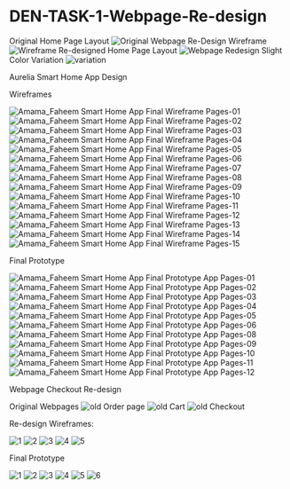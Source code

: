 # DEN-TASK-1-Webpage-Re-design
Original Home Page Layout
![Original Webpage](https://github.com/user-attachments/assets/bfb7c81e-8596-4a95-8207-eb11caaf3b05)
Re-Design Wireframe
![Wireframe](https://github.com/user-attachments/assets/98c448a3-5448-4ba0-a692-33c012789ed6)
Re-designed Home Page Layout
![Webpage Redesign](https://github.com/user-attachments/assets/f7d64369-9256-405f-85fb-c650b96f2400)
Slight Color Variation
![variation](https://github.com/user-attachments/assets/626e511c-a8b7-4f7c-a06f-1da8128860e0)




Aurelia Smart Home App Design



Wireframes


![Amama_Faheem Smart Home App Final Wireframe Pages-01](https://github.com/user-attachments/assets/473f7e36-83a9-4134-bce1-a5ab8e9579d8)
![Amama_Faheem Smart Home App Final Wireframe Pages-02](https://github.com/user-attachments/assets/a49fad5b-0bd7-4c5e-924a-2d8c968de2e9)
![Amama_Faheem Smart Home App Final Wireframe Pages-03](https://github.com/user-attachments/assets/a5074ca5-1ab6-401e-9bad-f2b625155ff3)
![Amama_Faheem Smart Home App Final Wireframe Pages-04](https://github.com/user-attachments/assets/e9b3ba28-e405-477d-9fa7-7333407a50ef)
![Amama_Faheem Smart Home App Final Wireframe Pages-05](https://github.com/user-attachments/assets/c34ea442-e873-43ae-a42e-3afe86dc0a87)
![Amama_Faheem Smart Home App Final Wireframe Pages-06](https://github.com/user-attachments/assets/947debc5-dddc-473f-baff-bb5ca2cd7bec)
![Amama_Faheem Smart Home App Final Wireframe Pages-07](https://github.com/user-attachments/assets/bd65b154-d842-420a-a337-21239199b35f)
![Amama_Faheem Smart Home App Final Wireframe Pages-08](https://github.com/user-attachments/assets/6775f655-5232-4941-b0a3-bb727d10d3bc)
![Amama_Faheem Smart Home App Final Wireframe Pages-09](https://github.com/user-attachments/assets/e24bc63a-a7d9-458b-84f9-766d5cb8df2a)
![Amama_Faheem Smart Home App Final Wireframe Pages-10](https://github.com/user-attachments/assets/c7d71f6f-d7aa-4d7c-9371-e16fa52a97c7)
![Amama_Faheem Smart Home App Final Wireframe Pages-11](https://github.com/user-attachments/assets/34e6005e-dabc-4bc6-9df9-c0483bde5227)
![Amama_Faheem Smart Home App Final Wireframe Pages-12](https://github.com/user-attachments/assets/ff58ae50-64d6-425a-b5ed-c91313e34690)
![Amama_Faheem Smart Home App Final Wireframe Pages-13](https://github.com/user-attachments/assets/31c6e760-1f20-4296-962a-c1df66c24861)
![Amama_Faheem Smart Home App Final Wireframe Pages-14](https://github.com/user-attachments/assets/15e16b16-0d83-49d7-b6a9-2c076668b216)
![Amama_Faheem Smart Home App Final Wireframe Pages-15](https://github.com/user-attachments/assets/96e4785f-98c1-48ff-820d-0f344338cf06)


Final Prototype


![Amama_Faheem Smart Home App Final Prototype App Pages-01](https://github.com/user-attachments/assets/2957382e-28e6-4f89-8d9e-8ed6da1bbf32)
![Amama_Faheem Smart Home App Final Prototype App Pages-02](https://github.com/user-attachments/assets/0eb9a25b-ed4c-4f3e-883f-fd3dd69e4ce4)
![Amama_Faheem Smart Home App Final Prototype App Pages-03](https://github.com/user-attachments/assets/ab271df4-9887-46c5-8309-9c5ba7a41610)
![Amama_Faheem Smart Home App Final Prototype App Pages-04](https://github.com/user-attachments/assets/e45fe5c6-8bcb-47bd-8daa-e16b313fb774)
![Amama_Faheem Smart Home App Final Prototype App Pages-05](https://github.com/user-attachments/assets/3e590d24-9291-4711-8762-15245798388a)
![Amama_Faheem Smart Home App Final Prototype App Pages-06](https://github.com/user-attachments/assets/8e29a6a5-c14a-4cb8-a3b6-9c093e0462f6)
![Amama_Faheem Smart Home App Final Prototype App Pages-08](https://github.com/user-attachments/assets/e0565d74-b38c-4db0-b1ed-01bf61c60495)
![Amama_Faheem Smart Home App Final Prototype App Pages-09](https://github.com/user-attachments/assets/f3d5952e-eb15-452b-85d4-271a9bc3e2fc)
![Amama_Faheem Smart Home App Final Prototype App Pages-10](https://github.com/user-attachments/assets/62c11b83-ed79-47f4-ad46-6fcae0c63f45)
![Amama_Faheem Smart Home App Final Prototype App Pages-11](https://github.com/user-attachments/assets/3bba0241-cb95-4e73-b9bb-524616ca591d)
![Amama_Faheem Smart Home App Final Prototype App Pages-12](https://github.com/user-attachments/assets/8209d0af-0ddf-4d07-b276-25f5fce67ce2)




Webpage Checkout Re-design

Original Webpages
![old Order page](https://github.com/user-attachments/assets/2296f446-5ff0-4184-a37a-28909d307cb0)
![old Cart](https://github.com/user-attachments/assets/54ce4abe-a794-4ee7-a53f-367a451607cd)
![old Checkout](https://github.com/user-attachments/assets/0f03225b-acc3-408d-b79a-57e2cca0b432)


Re-design Wireframes:

![1](https://github.com/user-attachments/assets/c36cacf2-6114-4216-abc8-5947f831d09d)
![2](https://github.com/user-attachments/assets/86cc3c91-9fd1-465e-a4f2-852aeb61dcb2)
![3](https://github.com/user-attachments/assets/5665f5fe-f269-4de5-b318-b3449f349d95)
![4](https://github.com/user-attachments/assets/77004322-be26-4fef-9b7c-e8c3c69ee3f1)
![5](https://github.com/user-attachments/assets/be0b0864-7193-4856-b170-b1ff09c7635a)


Final Prototype


![1](https://github.com/user-attachments/assets/f26bdcb6-41dd-493b-8af8-257706ce32d7)
![2](https://github.com/user-attachments/assets/502c493f-3289-4ca6-bae5-c67dd45d46ac)
![3](https://github.com/user-attachments/assets/cb36a80b-6713-469a-9821-2b4c791b1e8c)
![4](https://github.com/user-attachments/assets/de5e3715-3a5d-4771-bfc8-eea455f3439b)
![5](https://github.com/user-attachments/assets/1f74fe16-39e7-4384-8db8-053fe72f4748)
![6](https://github.com/user-attachments/assets/8cc5df08-f690-43ef-902f-34953d6ce1c2)

